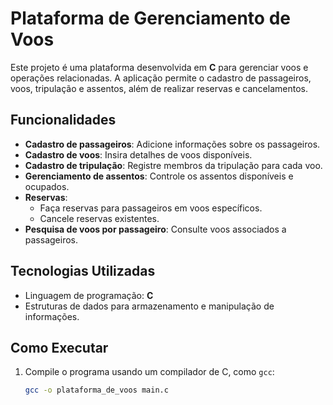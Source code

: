 
# Plataforma de Gerenciamento de Voos

Este projeto é uma plataforma desenvolvida em **C** para gerenciar voos e operações relacionadas. A aplicação permite o cadastro de passageiros, voos, tripulação e assentos, além de realizar reservas e cancelamentos. 

## Funcionalidades
- **Cadastro de passageiros**: Adicione informações sobre os passageiros.
- **Cadastro de voos**: Insira detalhes de voos disponíveis.
- **Cadastro de tripulação**: Registre membros da tripulação para cada voo.
- **Gerenciamento de assentos**: Controle os assentos disponíveis e ocupados.
- **Reservas**:
  - Faça reservas para passageiros em voos específicos.
  - Cancele reservas existentes.
- **Pesquisa de voos por passageiro**: Consulte voos associados a passageiros.

## Tecnologias Utilizadas
- Linguagem de programação: **C**
- Estruturas de dados para armazenamento e manipulação de informações.

## Como Executar
1. Compile o programa usando um compilador de C, como `gcc`:
   ```bash
   gcc -o plataforma_de_voos main.c
